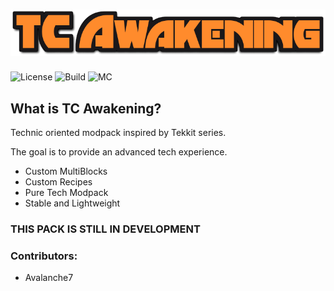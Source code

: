 # <img src="logo.png" width="512"/> 
![License](https://img.shields.io/badge/License-MIT-yellow.svg) ![Build](https://img.shields.io/badge/Build-1.0.0-green.svg) ![MC](https://img.shields.io/badge/MC-1.12.2-red.svg) 
## What is TC Awakening?
Technic oriented modpack inspired by Tekkit series.

The goal is to provide an advanced tech experience.

- Custom MultiBlocks
- Custom Recipes
- Pure Tech Modpack
- Stable and Lightweight 

### **THIS PACK IS STILL IN DEVELOPMENT**

### Contributors:
- Avalanche7
